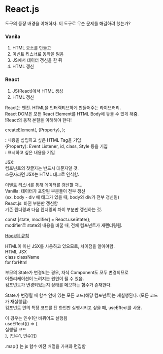 # React.js

도구의 등장 배경을 이해하자. 이 도구로 무슨 문제를 해결하려 했는가?

### Vanila

1. HTML 요소를 만들고
2. 이벤트 리스너로 동작을 읽음
3. JS에서 데이터 갱신을 한 뒤
4. HTML 갱신

### React

1. JS(React)에서 HTML 생성
2. HTML 갱신

React는 엔진. HTML을 인터랙티브하게 만들어주는 라이브러리.<br/>
React DOM은 모든 React Element를 HTML Body에 놓을 수 있게 해줌.<br/>
!React의 동작 본질을 이해해야 한다!<br/>

createElement(<HTML Tag>, {Property}, <Content>);<br/>

<HTML Tag>: 내용을 삽입하고 싶은 HTML Tag을 기입<br/>
{Property}: Event Listener, id, class, Style 등을 기입<br/>
<Content>: 표시하고 싶은 내용을 기입<br/>

JSX:<br/>
컴포넌트의 첫글자는 반드시 대문자일 것.<br/>
소문자라면 JSX는 HTML 태그로 인식함.<br/>

이벤트 리스너를 통해 데이터를 갱신할 때...<br/>
Vanilla: 데이터가 포함된 부분들이 전부 갱신<br/>
(ex. body - div 에 태그가 있을 때, body와 div가 전부 갱신됨)<br/>
React.js: 바뀐 부분만 갱신함<br/>
기존 렌더링과 다음 렌더링의 차이 부분만 갱신하는 것.<br/>

const [state, modifier] = React.useState(<state>);<br/>
modifier로 state의 내용을 바꿀 때, 전체 컴포넌트가 재렌더링됨.<br/>

[Hook의 규칙](https://ko.reactjs.org/docs/hooks-rules.html#explanation)<br/>

HTML이 아닌 JSX를 사용하고 있으므로, 차이점을 알아야함.<br/>
HTML JSX<br/>
class className<br/>
for forHtml<br/>

부모의 State가 변경되는 경우, 자식 Component도 모두 변경되므로<br/>
어플리케이션이 느려지는 원인이 될 수 있음.<br/>
컴포넌트가 변경되었는지 상태를 메모하는 함수가 존재한다.<br/>

State가 변경될 때 함수 안에 있는 모든 코드(해당 컴포넌트)는 재실행된다. (모든 코드가 재실행됨)<br/>
컴포넌트 안의 특정 코드를 단 한번만 실행시키고 싶을 때, useEffect를 사용.<br/>

이 경우는 인수1만 바뀌어도 실행됨<br/>
useEffect(() => {<br/>
실행될 코드<br/>
}, [인수1, 인수2])

.map() 는 js 함수
예전 배열을 가져와 편집함
